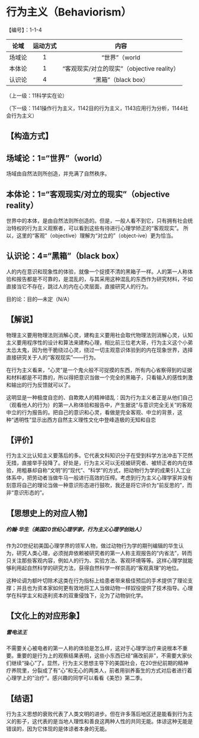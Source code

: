 # 行为主义（Behaviorism）
【编号】：1-1-4

| 论域 | 运动方式           | 内容 |
|:----:|:----------------:|:----:|
| 场域论   |1 |  “世界”（world  |
| 本体论   |1 |  “客观现实/对立的现实”（objective reality）  |
| 认识论   |4 | “黑箱”（black box）   |

（上一级：11科学实在论）

（下一级：1141操作行为主义，1142目的行为主义，1143应用行为分析，1144社会行为主义）

## 【构造方式】
## 场域论：1=“世界”（world）
场域由自然法则所创造，并充满了自然秩序。

## 本体论：1=“客观现实/对立的现实”（objective reality）

世界中的本体，是由自然法则所创造的。但是，一般人看不到它，只有拥有社会统治特权的行为主义观察者，可以看到这些有待进行心理学矫正的“客观现实”。
所以，这里的“客观”（objective）理解为“对立的”（object-ive）更为恰当。
## 认识论：4=“黑箱”（black box）
人的内在意识和现象性的体验，就像一个捉摸不清的黑箱子一样。人的第一人称体验和报告都是不可靠的，是混乱的，与其采用这种混乱的东西作为研究材料，不如直接当它不存在，跳过人的内在心灵层面，直接研究人的行为。

目的论：目的—未定（N/A）

## 【解说】
物理主义要用物理法则消解心灵，建构主义要用社会取代物理法则消解心灵，认知主义要用程序性的设计和算法来建构心理，相比前三位老大哥，行为主义这个小弟太怂太鬼，因为他干脆绕过心灵，绕过一切主观意识体验到的内在现象世界，选择直接研究关于人的“客观现实”——行为。

在行为主义看来，“心灵”是一个鬼火般不可捉摸的东西，所有内心省察得到的证据和材料都是不可靠的，所以得把意识当做一个完全的黑箱子，只看输入的感性刺激和输出的行为反馈就可以了。

这明显是一种极度自恋的、自欺欺人的精神错乱：因为行为主义者正是从他们自己（观看他人的行为）的第一人称体验和报告中，产生据说“与意识完全无关”的客观中立的行为报告的。把自己的意识和心灵，看做是完全客观、中立的背景，这种“透明性”显示出西方自然主义理性文化中登峰造极的无知和自恋

## 【评价】
行为主义比认知主义要落后的多。它代表文科知识分子在受到科学方法冲击下茫然无措，直接举手投降了。好处是，行为主义可以无视被研究者、被矫正者的内在体验，用粗暴却自称“文明”的“现代”、“科学”的方式，把动物行为学的成果引入工业体系中，把劳动者当做牛马一般进行高效的压榨。考虑到行为主义心理学家并没有刻意将自己的理论当做一种意识形态进行鼓吹，我还是将它评价为“前反思的”，而非“意识形态的”。

## 【思想史上的对应人物】
##### 约翰·华生（美国20世纪心理学家，行为主义心理学创始人）

作为20世纪初美国心理学界的领军人物，做过动物行为学的期刊编辑的华生认为，研究人类心理，必须抛弃依赖被研究者的第一人称主观报告的“内省法”，转而只关注那些客观内容，例如人的行为、实验方法、客观环境等等。这样心理学就能够利用起自然科学的研究方法，获得自然科学一样崇高的“客观真理”的地位。

这种论调为额叶切除术这类在行为指标上给患者带来极佳预后的手术提供了理论支撑；并且也为资本家如何更有效地将工人当做动物一样奴役提供了技术指导。心理学在科学主义和逐利资本的双重侵蚀下，沦为了动物驯化学。
## 【文化上的对应形象】
##### 雷电法王

不需要关心被电者的第一人称的体验是怎么样，这对于心理学治疗来说根本不重要。重要的是行为上的观察结果表明，这些小东西已经“痛改前非”，不需要大家伙们继续“操心”了。显然，行为主义思想主导下的美国社会，在20世纪前期的精神疗养院里，分裂成了有“心”和无心的两类人，前者用驯养畜生的方式对后者进行着心理学上的“治疗”。感兴趣的同学可以看看《美恐》第二季。


## 【结语】
行为主义思想的衰败代表了人类文明的进步。但在许多落后地区还是能看到行为主义的影子，这代表的是当地人理性和善良这两种人性的共同无能。体谅这种无能是错误的，因为它体现的是体谅者本身的无能。
